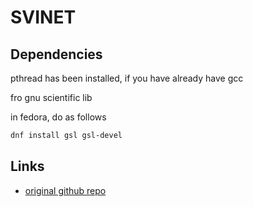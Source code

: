 # SVINET  
## Dependencies

pthread has been installed, if you have already have gcc

fro gnu scientific lib

in fedora, do as follows

```zsh
dnf install gsl gsl-devel
```

## Links
- [original github repo](https://github.com/premgopalan/svinet)